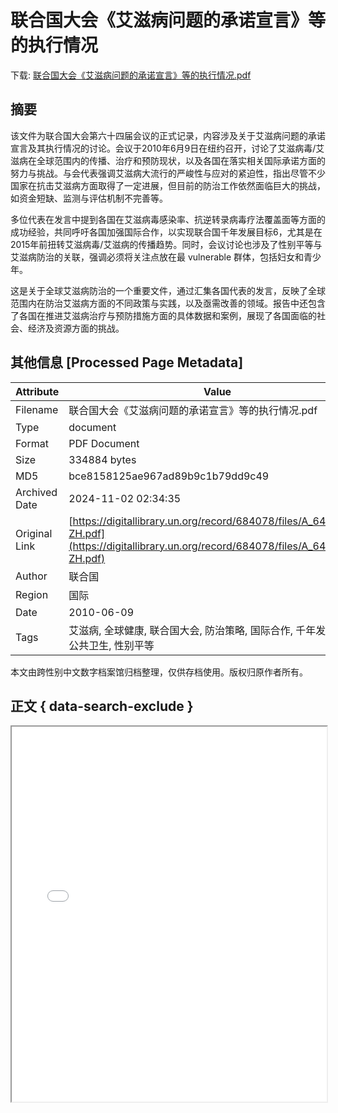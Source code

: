 # 联合国大会《艾滋病问题的承诺宣言》等的执行情况

<!-- tcd_download_link -->
下载: <a href="联合国大会《艾滋病问题的承诺宣言》等的执行情况.pdf" download>联合国大会《艾滋病问题的承诺宣言》等的执行情况.pdf</a>
<!-- tcd_download_link_end -->

## 摘要

<!-- tcd_abstract -->
该文件为联合国大会第六十四届会议的正式记录，内容涉及关于艾滋病问题的承诺宣言及其执行情况的讨论。会议于2010年6月9日在纽约召开，讨论了艾滋病毒/艾滋病在全球范围内的传播、治疗和预防现状，以及各国在落实相关国际承诺方面的努力与挑战。与会代表强调艾滋病大流行的严峻性与应对的紧迫性，指出尽管不少国家在抗击艾滋病方面取得了一定进展，但目前的防治工作依然面临巨大的挑战，如资金短缺、监测与评估机制不完善等。

多位代表在发言中提到各国在艾滋病毒感染率、抗逆转录病毒疗法覆盖面等方面的成功经验，共同呼吁各国加强国际合作，以实现联合国千年发展目标6，尤其是在2015年前扭转艾滋病毒/艾滋病的传播趋势。同时，会议讨论也涉及了性别平等与艾滋病防治的关联，强调必须将关注点放在最 vulnerable 群体，包括妇女和青少年。

这是关于全球艾滋病防治的一个重要文件，通过汇集各国代表的发言，反映了全球范围内在防治艾滋病方面的不同政策与实践，以及亟需改善的领域。报告中还包含了各国在推进艾滋病治疗与预防措施方面的具体数据和案例，展现了各国面临的社会、经济及资源方面的挑战。

<!-- tcd_abstract_end -->

## 其他信息 [Processed Page Metadata]

| Attribute       | Value                                  |
|-----------------|----------------------------------------|
| Filename        | 联合国大会《艾滋病问题的承诺宣言》等的执行情况.pdf                             |
| Type            | document                                 |
| Format          | PDF Document                               |
| Size            | 334884 bytes                           |
| MD5             | bce8158125ae967ad89b9c1b79dd9c49                                  |
| Archived Date   | 2024-11-02 02:34:35                             |
| Original Link   | [https://digitallibrary.un.org/record/684078/files/A_64_PV.92-ZH.pdf](https://digitallibrary.un.org/record/684078/files/A_64_PV.92-ZH.pdf)                         |
| Author          | 联合国                               |
| Region          | 国际                               |
| Date            | 2010-06-09                                 |
| Tags            | 艾滋病, 全球健康, 联合国大会, 防治策略, 国际合作, 千年发展目标, 公共卫生, 性别平等                                 |

本文由跨性别中文数字档案馆归档整理，仅供存档使用。版权归原作者所有。


## 正文 { data-search-exclude }

<!-- tcd_main_text -->
<iframe src="../联合国大会《艾滋病问题的承诺宣言》等的执行情况.pdf" width="100%" height="600px">
    <p>无法显示PDF，请下载查看。</p>
</iframe>
<!-- tcd_main_text_end -->

